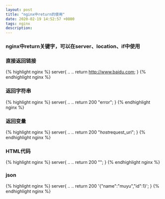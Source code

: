 ```yaml
---
layout: post
title: "nginx中return的使用"
date: 2020-02-19 14:52:57 +0800
tags: nginx
description: 
---
```


### nginx中return关键字，可以在server、location、if中使用

### 直接返回链接
{% highlight nginx %}
server{
	..
	..
	return http://www.baidu.com;
}
{% endhighlight nginx %}

### 返回字符串
{% highlight nginx %}
server{
	..
	..
	return 200 "error";
}
{% endhighlight nginx %}

### 返回变量
{% highlight nginx %}
server{
	..
	..
	return 200 "$host$request_uri";
}
{% endhighlight nginx %}

### HTML代码
{% highlight nginx %}
server{
	..
	..
	return 200 "<html><script>window.location.href='$host$request_uri'</script></html>";
}
{% endhighlight nginx %}

### json
{% highlight nginx %}
server{
	..
	..
	return 200 '{"name":"muyu","id":1}';
}
{% endhighlight nginx %}
